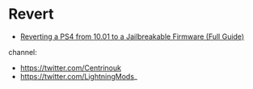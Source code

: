 # Revert
- [Reverting a PS4 from 10.01 to a Jailbreakable Firmware (Full Guide)](https://youtu.be/7D4Zte3vzvg)

channel:
- https://twitter.com/Centrinouk
- https://twitter.com/LightningMods_

